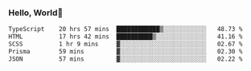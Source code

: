 
### Hello, World🐤

<!--START_SECTION:waka-->

```txt
TypeScript    20 hrs 57 mins  ████████████▒░░░░░░░░░░░░   48.73 %
HTML          17 hrs 42 mins  ██████████▒░░░░░░░░░░░░░░   41.16 %
SCSS          1 hr 9 mins     ▓░░░░░░░░░░░░░░░░░░░░░░░░   02.67 %
Prisma        59 mins         ▓░░░░░░░░░░░░░░░░░░░░░░░░   02.30 %
JSON          57 mins         ▓░░░░░░░░░░░░░░░░░░░░░░░░   02.22 %
```

<!--END_SECTION:waka-->
